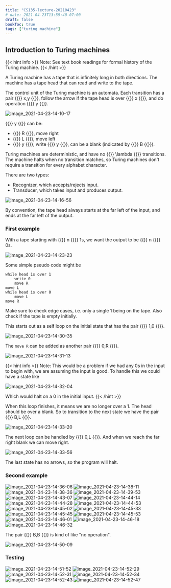 ```yaml
---
title: "CS135-lecture-20210423"
# date: 2021-04-23T13:59:40-07:00
draft: false
bookToc: true
tags: ["turing machine"]
---
```


## Introduction to Turing machines

{{< hint info >}}
Note: See text book readings for formal history of the Turing machine.
{{< /hint >}}

A Turing machine has a tape that is infinitely long in both directions.
The machine has a tape head that can read and write to the tape.

The control unit of the Turing machine is an automata.
Each transition has a pair {{<k>}} x,y {{</k>}}, follow the arrow if
the tape head is over {{<k>}} x {{</k>}}, and do operation {{<k>}} y {{</k>}}.

![image_2021-04-23-14-10-17](/notes/image_2021-04-23-14-10-17.png)

{{<k>}} y {{</k>}} can be:
- {{<k>}} R {{</k>}}, move right
- {{<k>}} L {{</k>}}, move left
- {{<k>}} y {{</k>}}, write {{<k>}} y {{</k>}}, can be a blank (indicated by {{<k>}} B {{</k>}}).

Turing machines are deterministic, and have no {{<k>}} \lambda {{</k>}} transitions.
The machine halts when no transition matches, so Turing machines don't require a transition for every alphabet character.

There are two types:
- Recognizer, which accepts/rejects input.
- Transducer, which takes input and produces output.

![image_2021-04-23-14-16-56](/notes/image_2021-04-23-14-16-56.png)

By convention, the tape head always starts at the far left of the input, and ends at the far left of the output.

### First example

With a tape starting with {{<k>}} n {{</k>}} 1s, we want the output to be {{<k>}} n {{</k>}} 0s.

![image_2021-04-23-14-23-23](/notes/image_2021-04-23-14-23-23.png)

Some simple pseudo code might be

```
while head is over 1
    write 0
    move R
move L
while head is over 0
    move L
move R
```

Make sure to check edge cases, i.e. only a single 1 being on the tape.
Also check if the tape is empty initially.

This starts out as a self loop on the initial state that has the pair {{<k>}} 1,0 {{</k>}}.

![image_2021-04-23-14-30-35](/notes/image_2021-04-23-14-30-35.png)

The `move R` can be added as another pair {{<k>}} 0,R {{</k>}}.

![image_2021-04-23-14-31-13](/notes/image_2021-04-23-14-31-13.png)

{{< hint info >}}
Note: This would be a problem if we had any 0s in the input to begin with, we are assuming the input is good.
To handle this we could have a state like

![image_2021-04-23-14-32-04](/notes/image_2021-04-23-14-32-04.png)

Which would halt on a 0 in the initial input.
{{< /hint >}}

When this loop finishes, it means we are no longer over a 1.
The head should be over a blank.
So to transition to the next state we have the pair {{<k>}} B,L {{</k>}}.

![image_2021-04-23-14-33-20](/notes/image_2021-04-23-14-33-20.png)

The next loop can be handled by {{<k>}} 0,L {{</k>}}.
And when we reach the far right blank we can move right.

![image_2021-04-23-14-33-56](/notes/image_2021-04-23-14-33-56.png)

The last state has no arrows, so the program will halt.

### Second example

![image_2021-04-23-14-36-06](/notes/image_2021-04-23-14-36-06.png)
![image_2021-04-23-14-38-11](/notes/image_2021-04-23-14-38-11.png)
![image_2021-04-23-14-38-36](/notes/image_2021-04-23-14-38-36.png)
![image_2021-04-23-14-39-53](/notes/image_2021-04-23-14-39-53.png)
![image_2021-04-23-14-43-07](/notes/image_2021-04-23-14-43-07.png)
![image_2021-04-23-14-44-14](/notes/image_2021-04-23-14-44-14.png)
![image_2021-04-23-14-44-28](/notes/image_2021-04-23-14-44-28.png)
![image_2021-04-23-14-44-53](/notes/image_2021-04-23-14-44-53.png)
![image_2021-04-23-14-45-02](/notes/image_2021-04-23-14-45-02.png)
![image_2021-04-23-14-45-33](/notes/image_2021-04-23-14-45-33.png)
![image_2021-04-23-14-45-45](/notes/image_2021-04-23-14-45-45.png)
![image_2021-04-23-14-45-53](/notes/image_2021-04-23-14-45-53.png)
![image_2021-04-23-14-46-01](/notes/image_2021-04-23-14-46-01.png)
![image_2021-04-23-14-46-18](/notes/image_2021-04-23-14-46-18.png)
![image_2021-04-23-14-46-32](/notes/image_2021-04-23-14-46-32.png)

The pair {{<k>}} B,B {{</k>}} is kind of like "no operation".

![image_2021-04-23-14-50-09](/notes/image_2021-04-23-14-50-09.png)

### Testing

![image_2021-04-23-14-51-52](/notes/image_2021-04-23-14-51-52.png)
![image_2021-04-23-14-52-29](/notes/image_2021-04-23-14-52-29.png)
![image_2021-04-23-14-52-31](/notes/image_2021-04-23-14-52-31.png)
![image_2021-04-23-14-52-34](/notes/image_2021-04-23-14-52-34.png)
![image_2021-04-23-14-52-43](/notes/image_2021-04-23-14-52-43.png)
![image_2021-04-23-14-52-47](/notes/image_2021-04-23-14-52-47.png)


